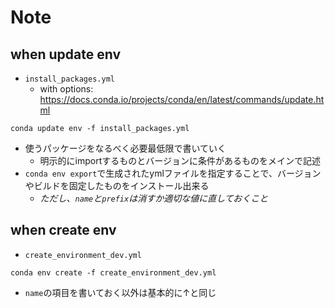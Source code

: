 Note
=========


## when update env

- `install_packages.yml`
    - with options:  https://docs.conda.io/projects/conda/en/latest/commands/update.html 
```
conda update env -f install_packages.yml
```

- 使うパッケージをなるべく必要最低限で書いていく
    - 明示的にimportするものとバージョンに条件があるものをメインで記述
- `conda env export`で生成されたymlファイルを指定することで、バージョンやビルドを固定したものをインストール出来る
    - *ただし、`name`と`prefix`は消すか適切な値に直しておくこと*

## when create env
- `create_environment_dev.yml`
```
conda env create -f create_environment_dev.yml
```
- `name`の項目を書いておく以外は基本的に↑と同じ

